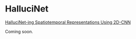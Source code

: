 # HalluciNet

[HalluciNet-ing Spatiotemporal Representations Using 2D-CNN](https://arxiv.org/abs/1912.04430)

Coming soon.
